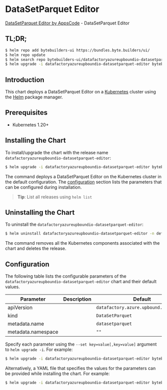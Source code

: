 # DataSetParquet Editor

[DataSetParquet Editor by AppsCode](https://byte.builders) - DataSetParquet Editor

## TL;DR;

```bash
$ helm repo add bytebuilders-ui https://bundles.byte.builders/ui/
$ helm repo update
$ helm search repo bytebuilders-ui/datafactoryazureupboundio-datasetparquet-editor --version=v0.4.18
$ helm upgrade -i datafactoryazureupboundio-datasetparquet-editor bytebuilders-ui/datafactoryazureupboundio-datasetparquet-editor -n default --create-namespace --version=v0.4.18
```

## Introduction

This chart deploys a DataSetParquet Editor on a [Kubernetes](http://kubernetes.io) cluster using the [Helm](https://helm.sh) package manager.

## Prerequisites

- Kubernetes 1.20+

## Installing the Chart

To install/upgrade the chart with the release name `datafactoryazureupboundio-datasetparquet-editor`:

```bash
$ helm upgrade -i datafactoryazureupboundio-datasetparquet-editor bytebuilders-ui/datafactoryazureupboundio-datasetparquet-editor -n default --create-namespace --version=v0.4.18
```

The command deploys a DataSetParquet Editor on the Kubernetes cluster in the default configuration. The [configuration](#configuration) section lists the parameters that can be configured during installation.

> **Tip**: List all releases using `helm list`

## Uninstalling the Chart

To uninstall the `datafactoryazureupboundio-datasetparquet-editor`:

```bash
$ helm uninstall datafactoryazureupboundio-datasetparquet-editor -n default
```

The command removes all the Kubernetes components associated with the chart and deletes the release.

## Configuration

The following table lists the configurable parameters of the `datafactoryazureupboundio-datasetparquet-editor` chart and their default values.

|     Parameter      | Description |                      Default                      |
|--------------------|-------------|---------------------------------------------------|
| apiVersion         |             | <code>datafactory.azure.upbound.io/v1beta1</code> |
| kind               |             | <code>DataSetParquet</code>                       |
| metadata.name      |             | <code>datasetparquet</code>                       |
| metadata.namespace |             | <code>""</code>                                   |


Specify each parameter using the `--set key=value[,key=value]` argument to `helm upgrade -i`. For example:

```bash
$ helm upgrade -i datafactoryazureupboundio-datasetparquet-editor bytebuilders-ui/datafactoryazureupboundio-datasetparquet-editor -n default --create-namespace --version=v0.4.18 --set apiVersion=datafactory.azure.upbound.io/v1beta1
```

Alternatively, a YAML file that specifies the values for the parameters can be provided while
installing the chart. For example:

```bash
$ helm upgrade -i datafactoryazureupboundio-datasetparquet-editor bytebuilders-ui/datafactoryazureupboundio-datasetparquet-editor -n default --create-namespace --version=v0.4.18 --values values.yaml
```
